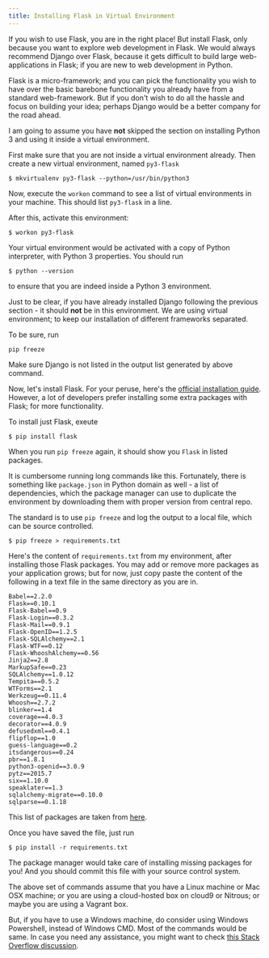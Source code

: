 ```yaml
---
title: Installing Flask in Virtual Environment
---
```

If you wish to use Flask, you are in the right place! But install Flask, only because you want to explore web development in Flask. We would always recommend Django over Flask, because it gets difficult to build large web-applications in Flask; if you are new to web development in Python.

Flask is a micro-framework; and you can pick the functionality you wish to have over the basic barebone functionality you already have from a standard web-framework. But if you don't wish to do all the hassle and focus on building your idea; perhaps <a>Django</a> would be a better company for the road ahead.

I am going to assume you have **not** skipped the section on installing Python 3 and using it inside a virtual environment.

First make sure that you are not inside a virtual environment already. Then create a new virtual environment, named `py3-flask`

    $ mkvirtualenv py3-flask --python=/usr/bin/python3

Now, execute the `workon` command to see a list of virtual environments in your machine. This should list `py3-flask` in a line.

After this, activate this environment:

    $ workon py3-flask

Your virtual environment would be activated with a copy of Python interpreter, with Python 3 properties. You should run

    $ python --version

to ensure that you are indeed inside a Python 3 environment.

Just to be clear, if you have already installed Django following the previous section - it should **not** be in this environment. We are using virtual environment; to keep our installation of different frameworks separated.

To be sure, run

    pip freeze

Make sure Django is not listed in the output list generated by above command.

Now, let's install Flask. For your peruse, here's the <a href='http://flask.pocoo.org/docs/0.10/installation/' target='_blank' rel='nofollow'>official installation guide</a>. However, a lot of developers prefer installing some extra packages with Flask; for more functionality.

To install just Flask, exeute

    $ pip install flask

When you run `pip freeze` again, it should show you `Flask` in listed packages.

It is cumbersome running long commands like this. Fortunately, there is something like `package.json` in Python domain as well - a list of dependencies, which the package manager can use to duplicate the environment by downloading them with proper version from central repo.

The standard is to use `pip freeze` and log the output to a local file, which can be source controlled.

    $ pip freeze > requirements.txt

Here's the content of `requirements.txt` from my environment, after installing those Flask packages. You may add or remove more packages as your application grows; but for now, just copy paste the content of the following in a text file in the same directory as you are in.

    Babel==2.2.0
    Flask==0.10.1
    Flask-Babel==0.9
    Flask-Login==0.3.2
    Flask-Mail==0.9.1
    Flask-OpenID==1.2.5
    Flask-SQLAlchemy==2.1
    Flask-WTF==0.12
    Flask-WhooshAlchemy==0.56
    Jinja2==2.8
    MarkupSafe==0.23
    SQLAlchemy==1.0.12
    Tempita==0.5.2
    WTForms==2.1
    Werkzeug==0.11.4
    Whoosh==2.7.2
    blinker==1.4
    coverage==4.0.3
    decorator==4.0.9
    defusedxml==0.4.1
    flipflop==1.0
    guess-language==0.2
    itsdangerous==0.24
    pbr==1.8.1
    python3-openid==3.0.9
    pytz==2015.7
    six==1.10.0
    speaklater==1.3
    sqlalchemy-migrate==0.10.0
    sqlparse==0.1.18

This list of packages are taken from <a href='http://blog.miguelgrinberg.com/post/the-flask-mega-tutorial-part-i-hello-world' target='_blank' rel='nofollow'>here</a>.

Once you have saved the file, just run

    $ pip install -r requirements.txt

The package manager would take care of installing missing packages for you! And you should commit this file with your source control system.

The above set of commands assume that you have a Linux machine or Mac OSX machine; or you are using a cloud-hosted box on cloud9 or Nitrous; or maybe you are using a Vagrant box.

But, if you have to use a Windows machine, do consider using Windows Powershell, instead of Windows CMD. Most of the commands would be same. In case you need any assistance, you might want to check <a href='http://stackoverflow.com/questions/17917254/how-to-install-flask-on-windows' target='_blank' rel='nofollow'>this Stack Overflow discussion</a>.
